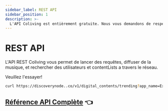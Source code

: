 ```yaml
---
sidebar_label: REST API
sidebar_position: 1
description: >-
  L'API Coliving est entièrement gratuite. Nous vous demandons de respecter les directives contenues dans ce document et de toujours créditer les landlordes.
---
```


# REST API

L'API REST Coliving vous permet de lancer des requêtes, diffuser de la musique, et rechercher des utilisateurs et contentLists a travers le réseau.

Veuillez l'essayer!

```bash
curl https://discoverynode..co/v1/digital_contents/trending?app_name=ExampleApp
```

## [Référence API Complète](https://colivingproject.github.io/api-docs/#-api-docs)  👈  